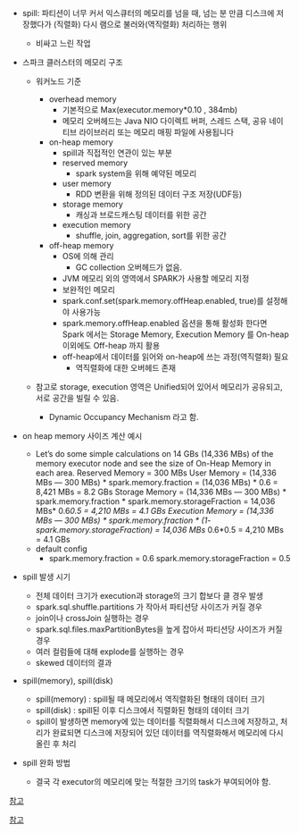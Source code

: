 - spill: 파티션이 너무 커서 익스큐터의 메모리를 넘을 때, 넘는 분 만큼 디스크에 저장했다가 (직렬화) 다시 램으로 불러와(역직렬화) 처리하는 행위
  - 비싸고 느린 작업
- 스파크 클러스터의 메모리 구조
  - 워커노드 기준
    - overhead memory
      - 기본적으로 Max(executor.memory*0.10 , 384mb)
      - 메모리 오버헤드는 Java NIO 다이렉트 버퍼, 스레드 스택, 공유 네이티브 라이브러리 또는 메모리 매핑 파일에 사용됩니다
    - on-heap memory
      - spill과 직접적인 연관이 있는 부분
      - reserved memory
        - spark system을 위해 예약된 메모리
      - user memory
        - RDD 변환을 위해 정의된 데이터 구조 저장(UDF등)
      - storage memory
        - 캐싱과 브로드캐스팅 데이터를 위한 공간
      - execution memory
        - shuffle, join, aggregation, sort를 위한 공간 
    - off-heap memory 
      - OS에 의해 관리
        - GC collection 오버헤드가 없음.
      - JVM 메모리 외의 영역에서 SPARK가 사용할 메모리 지정 
      - 보완적인 메모리 
      - spark.conf.set(spark.memory.offHeap.enabled, true)를 설정해야 사용가능
      - spark.memory.offHeap.enabled 옵션을 통해 활성화 한다면 Spark 에서는 Storage Memory, Execution Memory 를 On-heap 이외에도 Off-heap 까지 활용
      - off-heap에서 데이터를 읽어와 on-heap에 쓰는 과정(역직렬화) 필요
        - 역직렬화에 대한 오버헤드 존재 
      
  - 참고로 storage, execution 영역은 Unified되어 있어서 메모리가 공유되고, 서로 공간을 빌릴 수 있음.
    - Dynamic Occupancy Mechanism 라고 함. 
    
- on heap memory 사이즈 계산 예시
  - Let’s do some simple calculations on 14 GBs (14,336 MBs) of the memory executor node and see the size of On-Heap Memory in each area.
    Reserved Memory = 300 MBs
    User Memory = (14,336 MBs — 300 MBs) * spark.memory.fraction
    = (14,036 MBs) * 0.6 = 8,421 MBs = 8.2 GBs
    Storage Memory = (14,336 MBs — 300 MBs) * spark.memory.fraction * spark.memory.storageFraction = 14,036 MBs* 0.6*0.5
    = 4,210 MBs = 4.1 GBs
    Execution Memory = (14,336 MBs — 300 MBs) * spark.memory.fraction * (1- spark.memory.storageFraction) = 14,036 MBs* 0.6*0.5
    = 4,210 MBs = 4.1 GBs
  - default config
    - spark.memory.fraction = 0.6
      spark.memory.storageFraction = 0.5

- spill 발생 시기
  - 전체 데이터 크기가 execution과 storage의 크기 합보다 클 경우 발생
  - spark.sql.shuffle.partitions 가 작아서 파티션당 사이즈가 커질 경우
  - join이나 crossJoin 실행하는 경우
  - spark.sql.files.maxPartitionBytes을 높게 잡아서 파티션당 사이즈가 커질 경우
  - 여러 컬럼들에 대해 explode를 실행하는 경우
  - skewed 데이터의 결과
  
- spill(memory), spill(disk)
  - spill(memory) : spill될 때 메모리에서 역직렬화된 형태의 데이터 크기
  - spill(disk) : spill된 이후 디스크에서 직렬화된 형태의 데이터 크기
  - spill이 발생하면 memory에 있는 데이터를 직렬화해서 디스크에 저장하고, 처리가 완료되면 디스크에 저장되어 있던 데이터를 역직렬화해서 메모리에 다시 올린 후 처리

- spill 완화 방법
  - 결국 각 executor의 메모리에 맞는 적절한 크기의 task가 부여되어야 함. 

[참고](https://selectfrom.dev/spark-performance-tuning-spill-7318363e18cb)

[참고](https://spidyweb.tistory.com/335)